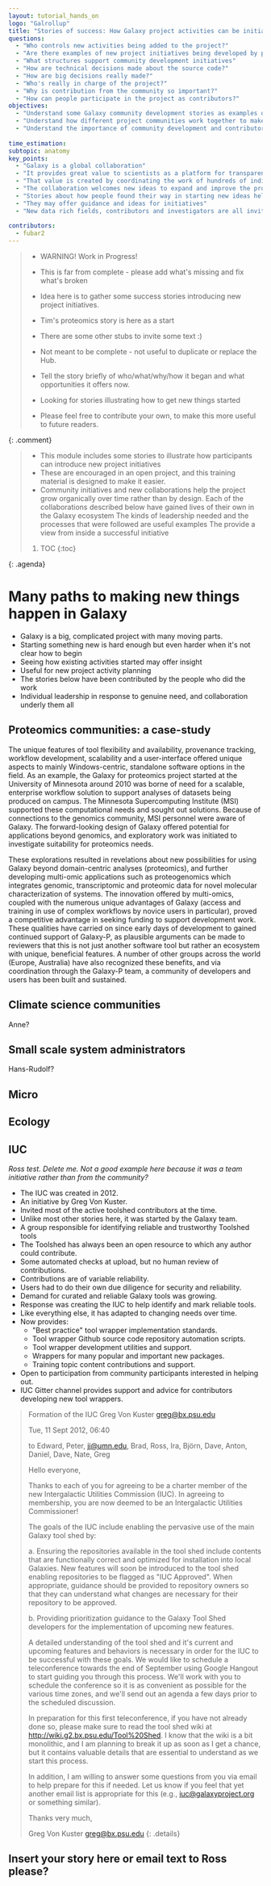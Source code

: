 ```yaml
---
layout: tutorial_hands_on
logo: "Galrollup"
title: "Stories of success: How Galaxy project activities can be initiated"
questions:
  - "Who controls new activities being added to the project?"
  - "Are there examples of new project initiatives being developed by participants?"
  - "What structures support community development initiatives"
  - "How are technical decisions made about the source code?"
  - "How are big decisions really made?"
  - "Who's really in charge of the project?"
  - "Why is contribution from the community so important?"
  - "How can people participate in the project as contributors?"
objectives:
  - "Understand some Galaxy community development stories as examples of how things are done"
  - "Understand how different project communities work together to make things happen"
  - "Understand the importance of community development and contributor engagement to project sustainability"
 
time_estimation:
subtopic: anatomy
key_points:
  - "Galaxy is a global collaboration"
  - "It provides great value to scientists as a platform for transparent analysis"
  - "That value is created by coordinating the work of hundreds of individuals"
  - "The collaboration welcomes new ideas to expand and improve the project"
  - "Stories about how people found their way in starting new ideas help explain how the project functions"
  - "They may offer guidance and ideas for initiatives"
  - "New data rich fields, contributors and investigators are all invited to work with us"
 
contributors:
  - fubar2
---
```


> <comment-title></comment-title>
> - WARNING! Work in Progress! 
> - This is far from complete - please add what's missing and fix what's broken
>
> - Idea here is to gather some success stories introducing new project initiatives.
> - Tim's proteomics story is here as a start
> - There are some other stubs to invite some text :)
> - Not meant to be complete - not useful to duplicate or replace the Hub.
> - Tell the story briefly of who/what/why/how it began and what opportunities it offers now.
> - Looking for stories illustrating how to get new things started
> - Please feel free to contribute your own, to make this more useful to future readers.
>
{: .comment}


> <agenda-title></agenda-title>
>
> - This module includes some stories to illustrate how participants can introduce new project initiatives
> - These are encouraged in an open project, and this training material is designed to make it easier. 
> - Community initiatives and new collaborations help the project grow organically over time rather than by design.
> Each of the collaborations described below have gained lives of their own in the Galaxy ecosystem
> The kinds of leadership needed and the processes that were followed are useful examples
> The provide a view from inside a successful initiative
> 
>
> 1. TOC
> {:toc}
>
{: .agenda}

# Many paths to making new things happen in Galaxy

- Galaxy is a big, complicated project with many moving parts.
- Starting something new is hard enough but even harder when it's not clear how to begin
- Seeing how existing activities started may offer insight
- Useful for new project activity planning
- The stories below have been contributed by the people who did the work
- Individual leadership in response to genuine need, and collaboration underly them all


## Proteomics communities: a case-study

The unique features of tool flexibility and availability, provenance tracking, workflow development, scalability and a user-interface offered unique aspects to mainly Windows-centric, standalone software options in the field.  As an example, the Galaxy for proteomics project started at the University of Minnesota around 2010 was borne of need for a scalable, enterprise workflow solution to support analyses of datasets being produced on campus.  The Minnesota Supercomputing Institute (MSI) supported these computational needs and sought out solutions.  Because of connections to the genomics community, MSI personnel were aware of Galaxy.  The forward-looking design of Galaxy offered potential for applications beyond genomics, and exploratory work was initiated to investigate suitability for proteomics needs.

These explorations resulted in revelations about new possibilities for using Galaxy beyond domain-centric analyses (proteomics), and further developing multi-omic applications such as proteogenomics which integrates genomic, transcriptomic and proteomic data for novel molecular characterization of systems.  The innovation offered by multi-omics, coupled with the numerous unique advantages of Galaxy (access and training in use of complex workflows by novice users in particular), proved a competitive advantage in seeking funding to support development work.  These qualities have carried on since early days of development to gained continued support of Galaxy-P, as plausible arguments can be made to reviewers that this is not just another software tool but rather an ecosystem with unique, beneficial features.  A number of other groups across the world (Europe, Australia) have also recognized these benefits, and via coordination through the Galaxy-P team, a community of developers and users has been built and sustained.


## Climate science communities

Anne?


## Small scale system administrators

Hans-Rudolf?

## Micro

## Ecology

## IUC

*Ross test. Delete me. Not a good example here because it was a team initiative rather than from the community?*

- The IUC was created in 2012.
- An initiative by Greg Von Kuster.
- Invited most of the active toolshed contributors at the time.
- Unlike most other stories here, it was started by the Galaxy team.
- A group responsible for identifying reliable and trustworthy Toolshed tools
- The Toolshed has always been an open resource to which any author could contribute.
- Some automated checks at upload, but no human review of contributions.
- Contributions are of variable reliability.
- Users had to do their own due diligence for security and reliability.
- Demand for curated and reliable Galaxy tools was growing.
- Response was creating the IUC to help identify and mark reliable tools. 
- Like everything else, it has adapted to changing needs over time.
- Now provides: 
    - "Best practice" tool wrapper implementation standards.
    - Tool wrapper Github source code repository automation scripts.
    - Tool wrapper development utilities and support.
    - Wrappers for many popular and important new packages.
    - Training topic content contributions and support.
- Open to participation from community participants interested in helping out.
- IUC Gitter channel provides support and advice for contributors developing new tool wrappers.

> <details-title>Formation of the IUC</details-title>
> Greg Von Kuster <greg@bx.psu.edu>
> 
> Tue, 11 Sept 2012, 06:40
> 
> to Edward, Peter, jj@umn.edu, Brad, Ross, Ira, Björn, Dave, Anton, Daniel, Dave, Nate, Greg
> 
> Hello everyone,
> 
> Thanks to each of you for agreeing to be a charter member of the new Intergalactic Utilities Commission (IUC).  In agreeing to membership, you are now deemed to be an Intergalactic Utilities Commissioner!
> 
> The goals of the IUC include enabling the pervasive use of the main Galaxy tool shed by:
> 
> a. Ensuring the repositories available in the tool shed include contents that are functionally correct and optimized for installation into local Galaxies.  New features will soon be introduced to the tool shed enabling repositories to be flagged as "IUC Approved".  When appropriate, guidance should be provided to repository owners so that they can understand what changes are necessary for their repository to be approved.
> 
> b. Providing prioritization guidance to the Galaxy Tool Shed developers for the implementation of upcoming new features. 
> 
> A detailed understanding of the tool shed and it's current and upcoming features and behaviors is necessary in order for the IUC to be successful with these goals.  We would like to schedule a teleconference towards the end of September using Google Hangout to start guiding you through this process.  We'll work with you to schedule the conference so it is as convenient as possible for the various time zones, and we'll send out an agenda a few days prior to the scheduled discussion.
> 
> In preparation for this first teleconference, if you have not already done so, please make sure to read the tool shed wiki at http://wiki.g2.bx.psu.edu/Tool%20Shed.  I know that the wiki is a bit monolithic, and I am planning to break it up as soon as I get a chance, but it contains valuable details that are essential to understand as we start this process.
> 
> In addition, I am willing to answer some questions from you via email to help prepare for this if needed.  Let us know if you feel that yet another email list is appropriate for this (e.g., iuc@galaxyproject.org or something similar).
> 
> Thanks very much,
> 
> Greg Von Kuster <greg@bx.psu.edu>
{:  .details}




## Insert your story here or email text to Ross please?


